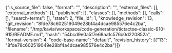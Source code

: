 {"is_source_file": false, "format": "", "description": "", "external_files": [], "external_methods": [], "published": [], "classes": [], "methods": [], "calls": [], "search-terms": [], "state": 2, "file_id": 1, "knowledge_revision": 13, "git_revision": "8fde78c602519049e28bf4a4dcae985576e4c2ba", "filename": "/tmp/kavia/workspace/code-generation/tictactoe-classic-910-915/README.md", "hash": "54bcd9e0a5f7e68aa1c576c0d220852a", "format-version": 4, "code-base-name": "default", "revision_history": [{"13": "8fde78c602519049e28bf4a4dcae985576e4c2ba"}]}
